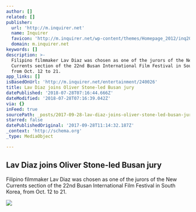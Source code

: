 ```yaml
---
author: []
related: []
publisher:
  url: 'http://m.inquirer.net'
  name: Inquirer
  favicon: 'http://m.inquirer.net/wp-content/themes/Homepage_2012/inq2013/favicon.ico'
  domain: m.inquirer.net
keywords: []
description: >-
  Filipino filmmaker Lav Diaz was chosen as one of the jurors of the New
  Currents section of the 22nd Busan International Film Festival in South Korea,
  from Oct. 12 to 21.
app_links: []
isBasedOnUrl: 'http://m.inquirer.net/entertainment/240026'
title: Lav Diaz joins Oliver Stone-led Busan jury
datePublished: '2018-07-28T07:16:44.666Z'
dateModified: '2018-07-28T07:16:39.042Z'
via: {}
inFeed: true
sourcePath: _posts/2017-09-28-lav-diaz-joins-oliver-stone-led-busan-jury.md
starred: false
datePublishedOriginal: '2017-09-28T11:14:32.187Z'
_context: 'http://schema.org'
_type: MediaObject

---
```

<article style=""><h1>Lav Diaz joins Oliver Stone-led Busan jury</h1><p>Filipino filmmaker Lav Diaz was chosen as one of the jurors of the New Currents section of the 22nd Busan International Film Festival in South Korea, from Oct. 12 to 21.</p><img src="http://entertainment.inquirer.net/wp-content/blogs.dir/6/files/2017/08/t0612lav-diaz-600x778.jpg" /></article>